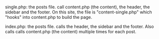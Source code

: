 single.php: the posts file. call content.php (the content), the header, the sidebar and the footer. On this site, the file is "content-single.php" which "hooks" into content.php to build the page.

index.php: the posts file. calls the header, the sidebar and the footer. Also calls calls content.php (the content) multiple times for each post.